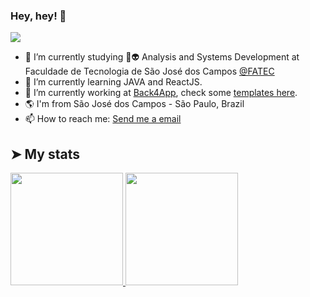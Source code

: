 ### Hey, hey! 👋

<!--
**charles-ramos/charles-ramos** is a ✨ _special_ ✨ repository because its `README.md` (this file) appears on your GitHub profile.

Here are some ideas to get you started:

- 🔭 I’m currently working on ...
- 🌱 I’m currently learning ...
- 👯 I’m looking to collaborate on ...
- 🤔 I’m looking for help with ...
- 💬 Ask me about ...
- 📫 How to reach me: ...
- 😄 Pronouns: ...
- ⚡ Fun fact: ...
-->

![](https://komarev.com/ghpvc/?username=charles-ramos)

- :school: I’m currently studying 📏👽 Analysis and Systems Development at Faculdade de Tecnologia de São José dos Campos [@FATEC](http://fatecsjc-prd.azurewebsites.net/)
- 🌱 I’m currently learning JAVA and ReactJS.
- 🔭 I’m currently working at [Back4App](https://github.com/back4app), check some [templates here](https://github.com/templates-back4app).
- :earth_americas: I'm from São José dos Campos - São Paulo, Brazil
- 📫 How to reach me: [Send me a email](mailto:charles.ramos@fatec.sp.gov.br)

## ➤ My stats

<a href="https://github.com/charles-ramos">
  <img height="180em" src="https://github-readme-stats.vercel.app/api?username=charles-ramos&count_private=true&show_icons=true&theme=radical" />
  <img height="180em" src="https://github-readme-stats.vercel.app/api/top-langs/?username=charles-ramos&layout=compact&theme=radical" />
</a>
